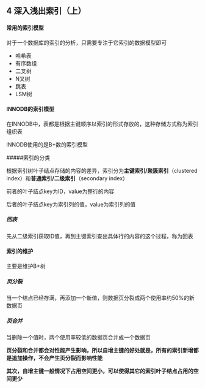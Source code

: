 ## 4 深入浅出索引（上）

#### 常用的索引模型

对于一个数据库的索引的分析，只需要专注于它索引的数据模型即可

* 哈希表
* 有序数组
* 二叉树
* N叉树
* 跳表
* LSM树

#### INNODB的索引模型

在INNODB中，表都是根据主键顺序以索引的形式存放的，这种存储方式称为索引组织表

INNODB使用的是B+数的索引模型

#####索引的分类

根据索引树叶子结点存储的内容的差异，索引分为**主键索引/聚簇索引**（clustered index）和**普通索引/二级索引**（secondary index）

前者的叶子结点key为ID，value为整行的内容

后者的叶子结点key为索引列的值，value为索引列的值

##### 回表

先从二级索引获取ID值，再到主键索引查出具体行的内容的这个过程，称为回表



#### 索引的维护

主要是维护B+树

##### 页分裂

当一个结点已经存满，再添加一个新值，则数据页分裂成两个使用率约50%的新数据页

##### 页合并

当删除一个值时，两个使用率较低的数据页合并成一个数据页



**页分裂和合并都会对性能产生影响，所以自增主键的好处就是，所有的索引新增都是追加操作，不会产生页分裂而影响性能**

**其次，自增主键一般情况下占用空间更小，可以使得其它的索引叶子结点占用的空间更少**









